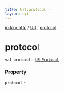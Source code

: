 ```yaml
---
title: Url.protocol - 
layout: api
---
```


<div class='api-docs-breadcrumbs'><a href="../index.html">io.ktor.http</a> / <a href="index.html">Url</a> / <a href="./protocol.html">protocol</a></div>

# protocol

<div class="signature"><code><span class="keyword">val </span><span class="identifier">protocol</span><span class="symbol">: </span><a href="../-u-r-l-protocol/index.html"><span class="identifier">URLProtocol</span></a></code></div>

### Property

<code>protocol</code> - 